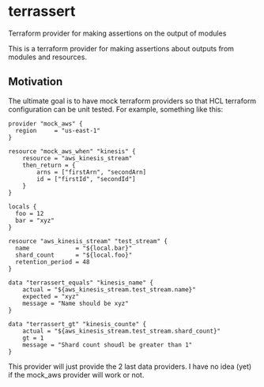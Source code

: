 # terrassert
Terraform provider for making assertions on the output of modules

This is a terraform provider for making assertions about outputs from modules and resources. 

## Motivation
The ultimate goal is to have mock terraform providers so that HCL terraform configuration can be unit tested. 
For example, something like this: 
```
provider "mock_aws" {
  region     = "us-east-1"
}

resource "mock_aws_when" "kinesis" {
    resource = "aws_kinesis_stream"
    then_return = {
        arns = ["firstArn", "secondArn]
        id = ["firstId", "secondId"]
    }
}

locals {
  foo = 12
  bar = "xyz"
}

resource "aws_kinesis_stream" "test_stream" {
  name             = "${local.bar}"
  shard_count      = "${local.foo}"
  retention_period = 48
}

data "terrassert_equals" "kinesis_name" {
    actual = "${aws_kinesis_stream.test_stream.name}"
    expected = "xyz"
    message = "Name should be xyz"
}

data "terrassert_gt" "kinesis_counte" {
    actual = "${aws_kinesis_stream.test_stream.shard_count}"
    gt = 1
    message = "Shard count shoudl be greater than 1"
}

```

This provider will just provide the 2 last data providers. I have no idea (yet) if the mock_aws provider will work or not. 